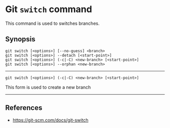 # Git `switch` command

This command is used to switches branches.

## Synopsis

```shell
git switch [<options>] [--no-guess] <branch>
git switch [<options>] --detach [<start-point>]
git switch [<options>] (-c|-C) <new-branch> [<start-point>]
git switch [<options>] --orphan <new-branch>
```

---
```shell
git switch [<options>] (-c|-C) <new-branch> [<start-point>]
```

This form is used to create a new branch

---

## References

- https://git-scm.com/docs/git-switch
